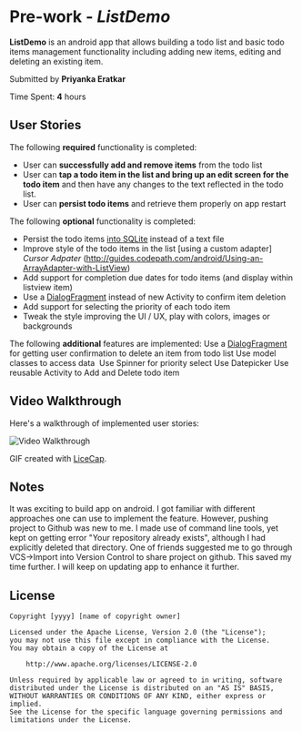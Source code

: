 # Pre-work - *ListDemo*

**ListDemo** is an android app that allows building a todo list and basic todo items management functionality 
including adding new items, editing and deleting an existing item.

Submitted by **Priyanka Eratkar**

Time Spent: **4** hours

## User Stories

The following **required** functionality is completed:

* User can **successfully add and remove items** from the todo list
* User can **tap a todo item in the list and bring up an edit screen for the todo item** and then have any changes to the text reflected in the todo list.
* User can **persist todo items** and retrieve them properly on app restart

The following **optional** functionality is completed:
* Persist the todo items [into SQLite](http://guides.codepath.com/android/Persisting-Data-to-the-Device#sqlite) instead of a text file
* Improve style of the todo items in the list [using a custom adapter] *Cursor Adpater* (http://guides.codepath.com/android/Using-an-ArrayAdapter-with-ListView) 
* Add support for completion due dates for todo items (and display within listview item)
* Use a [DialogFragment](http://guides.codepath.com/android/Using-DialogFragment) instead of new Activity to confirm item deletion
* Add support for selecting the priority of each todo item 
* Tweak the style improving the UI / UX, play with colors, images or backgrounds

The following **additional** features are implemented:
Use a [DialogFragment](http://guides.codepath.com/android/Using-DialogFragment) for getting user confirmation to delete an item from todo list
Use model classes to access data 
Use Spinner for priority select
Use Datepicker
Use reusable Activity to Add and Delete todo item

## Video Walkthrough 

Here's a walkthrough of implemented user stories:

<img src='http://i.imgur.com/XpZtsXV.gif' title='Video Walkthrough' width='' alt='Video Walkthrough' />

GIF created with [LiceCap](http://www.cockos.com/licecap/).

## Notes
It was exciting to build app on android. I got familiar with different approaches one can use to 
implement the feature. However, pushing project to Github was new to me. I made use of command line
tools, yet kept on getting error "Your repository already exists", although I had explicitly deleted 
that directory. One of friends suggested me to go through VCS->Import into Version Control to share 
project on github. This saved my time further. I will keep on updating app to enhance it further.


## License

    Copyright [yyyy] [name of copyright owner]

    Licensed under the Apache License, Version 2.0 (the "License");
    you may not use this file except in compliance with the License.
    You may obtain a copy of the License at

        http://www.apache.org/licenses/LICENSE-2.0

    Unless required by applicable law or agreed to in writing, software
    distributed under the License is distributed on an "AS IS" BASIS,
    WITHOUT WARRANTIES OR CONDITIONS OF ANY KIND, either express or implied.
    See the License for the specific language governing permissions and
    limitations under the License.
